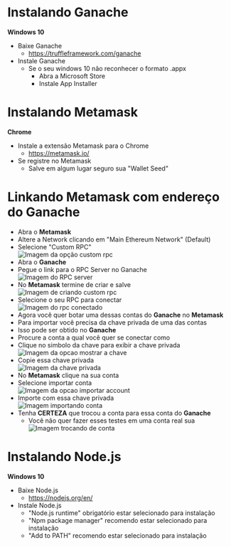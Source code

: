 # Instalando Ganache 
**Windows 10**  
* Baixe Ganache
  * https://truffleframework.com/ganache
* Instale Ganache
  * Se o seu windows 10 não reconhecer o formato .appx
    * Abra a Microsoft Store
    * Instale App Installer

# Instalando Metamask
**Chrome**
* Instale a extensão Metamask para o Chrome
  * https://metamask.io/
* Se registre no Metamask
  * Salve em algum lugar seguro sua "Wallet Seed"
    
# Linkando Metamask com endereço do Ganache
* Abra o **Metamask**
* Altere a Network clicando em "Main Ethereum Network" (Default)  
* Selecione "Custom RPC"   
![Imagem da opção custom rpc](customRPC.png)  
* Abra o **Ganache**
* Pegue o link para o RPC Server no Ganache  
![Imagem do RPC server](rpcServer.png)  
* No **Metamask** termine de criar e salve  
![Imagem de criando custom rpc](customRPCsave.png)  
* Selecione o seu RPC para conectar  
![Imagem do rpc conectado](foobar.png)  
* Agora você quer botar uma dessas contas do **Ganache** no **Metamask**
* Para importar você precisa da chave privada de uma das contas
* Isso pode ser obtido no **Ganache**
* Procure a conta a qual você quer se conectar como
* Clique no simbolo da chave para exibir a chave privada  
![Imagem da opcao mostrar a chave](showkey.png)  
* Copie essa chave privada  
![Imagem da chave privada](privatekey.png)  
* No **Metamask** clique na sua conta  
* Selecione importar conta  
![Imagem da opcao importar account](importaccount.png)  
* Importe com essa chave privada  
![Imagem importando conta](importaccountkey.png)  
* Tenha **CERTEZA** que trocou a conta para essa conta do **Ganache**  
  * Você não quer fazer esses testes em uma conta real sua  
![Imagem trocando de conta](changeaccount.png)  

# Instalando Node.js
**Windows 10**
* Baixe Node.js
  * https://nodejs.org/en/
* Instale Node.js
  * "Node.js runtime" obrigatório estar selecionado para instalação
  * "Npm package manager" recomendo estar selecionado para instalação
  * "Add to PATH" recomendo estar selecionado para instalação
